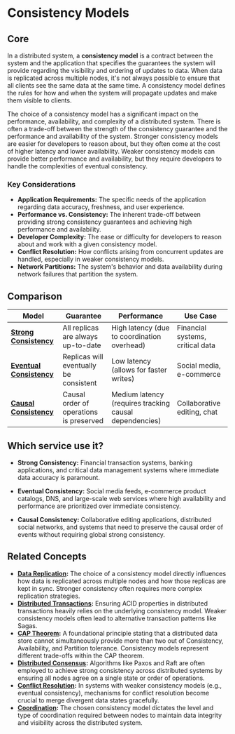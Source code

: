 # Consistency Models

## Core

In a distributed system, a **consistency model** is a contract between the system and the application that specifies the guarantees the system will provide regarding the visibility and ordering of updates to data. When data is replicated across multiple nodes, it's not always possible to ensure that all clients see the same data at the same time. A consistency model defines the rules for how and when the system will propagate updates and make them visible to clients.

The choice of a consistency model has a significant impact on the performance, availability, and complexity of a distributed system. There is often a trade-off between the strength of the consistency guarantee and the performance and availability of the system. Stronger consistency models are easier for developers to reason about, but they often come at the cost of higher latency and lower availability. Weaker consistency models can provide better performance and availability, but they require developers to handle the complexities of eventual consistency.

### Key Considerations

-   **Application Requirements:** The specific needs of the application regarding data accuracy, freshness, and user experience.
-   **Performance vs. Consistency:** The inherent trade-off between providing strong consistency guarantees and achieving high performance and availability.
-   **Developer Complexity:** The ease or difficulty for developers to reason about and work with a given consistency model.
-   **Conflict Resolution:** How conflicts arising from concurrent updates are handled, especially in weaker consistency models.
-   **Network Partitions:** The system's behavior and data availability during network failures that partition the system.

## Comparison

| Model | Guarantee | Performance | Use Case |
|---|---|---|---|
| **[Strong Consistency](./strong-consistency)** | All replicas are always up-to-date | High latency (due to coordination overhead) | Financial systems, critical data |
| **[Eventual Consistency](./eventual-consistency)** | Replicas will eventually be consistent | Low latency (allows for faster writes) | Social media, e-commerce |
| **[Causal Consistency](./causal-consistency)** | Causal order of operations is preserved | Medium latency (requires tracking causal dependencies) | Collaborative editing, chat |

## Which service use it?



-   **Strong Consistency:** Financial transaction systems, banking applications, and critical data management systems where immediate data accuracy is paramount.

-   **Eventual Consistency:** Social media feeds, e-commerce product catalogs, DNS, and large-scale web services where high availability and performance are prioritized over immediate consistency.

-   **Causal Consistency:** Collaborative editing applications, distributed social networks, and systems that need to preserve the causal order of events without requiring global strong consistency.

## Related Concepts

-   **[Data Replication](../data-replication/README.md):** The choice of a consistency model directly influences how data is replicated across multiple nodes and how those replicas are kept in sync. Stronger consistency often requires more complex replication strategies.
-   **[Distributed Transactions](../distributed-transactions/README.md):** Ensuring ACID properties in distributed transactions heavily relies on the underlying consistency model. Weaker consistency models often lead to alternative transaction patterns like Sagas.
-   **[CAP Theorem](../system-mode/cap-tradeoff-tunable/README.md):** A foundational principle stating that a distributed data store cannot simultaneously provide more than two out of Consistency, Availability, and Partition tolerance. Consistency models represent different trade-offs within the CAP theorem.
-   **[Distributed Consensus](../distributed-consensus/README.md):** Algorithms like Paxos and Raft are often employed to achieve strong consistency across distributed systems by ensuring all nodes agree on a single state or order of operations.
-   **[Conflict Resolution](../conflict-resolution/README.md):** In systems with weaker consistency models (e.g., eventual consistency), mechanisms for conflict resolution become crucial to merge divergent data states gracefully.
-   **[Coordination](../coordination/README.md):** The chosen consistency model dictates the level and type of coordination required between nodes to maintain data integrity and visibility across the distributed system.
